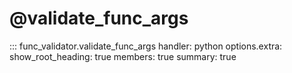 # @validate_func_args

::: func_validator.validate_func_args
    handler: python
    options.extra:
       show_root_heading: true
       members: true
       summary: true

   
